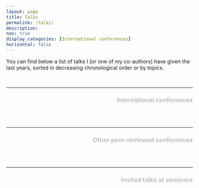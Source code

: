 ```yaml
---
layout: page
title: Talks
permalink: /talks/
description: 
nav: true
display_categories: [International conferences]
horizontal: false
---
```


You can find below a list of talks I (or one of my co-authors) have given the last years, sorted in decreasing chronological order or by topics.

<br/> 

----------------
<div style="text-align: right"> <h3> <span style="color: silver;"> International conferences</span> </h3>  </div>

<br/>

<br/>
 
----------------
<div style="text-align: right"> <h3> <span style="color: silver;"> Other peer-reviewed conferences</span> </h3>  </div>

<br/>

<br/>

----------------
<div style="text-align: right"> <h3> <span style="color: silver;"> Invited talks at seminars</span> </h3>  </div>

<br/>

